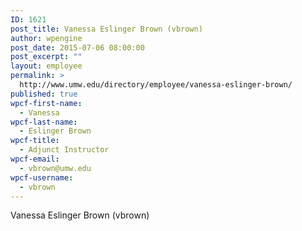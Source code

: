 ```yaml
---
ID: 1621
post_title: Vanessa Eslinger Brown (vbrown)
author: wpengine
post_date: 2015-07-06 08:00:00
post_excerpt: ""
layout: employee
permalink: >
  http://www.umw.edu/directory/employee/vanessa-eslinger-brown/
published: true
wpcf-first-name:
  - Vanessa
wpcf-last-name:
  - Eslinger Brown
wpcf-title:
  - Adjunct Instructor
wpcf-email:
  - vbrown@umw.edu
wpcf-username:
  - vbrown
---
```

Vanessa Eslinger Brown (vbrown)